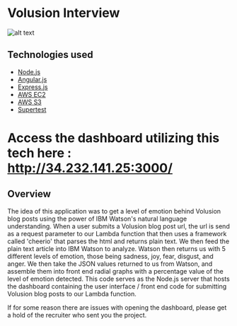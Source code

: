 # Volusion Interview

![alt text](https://assets.themuse.com/uploaded/companies/919/small_logo.png?v=169d34b9a5db6efad45665f325d849eba2950728cb7f925e90eeee8c067f0c7f)

## Technologies used

- [Node.js](https://aws.amazon.com/lambda/)
- [Angular.js](https://aws.amazon.com/api-gateway/)
- [Express.js](https://expressjs.com/)
- [AWS EC2](https://claudiajs.com/)
- [AWS S3](https://www.ibm.com/watson/)
- [Supertest](https://www.npmjs.com/package/supertest)

# Access the dashboard utilizing this tech here : http://34.232.141.25:3000/

## Overview

The idea of this application was to get a level of emotion behind Volusion blog posts using the power of IBM Watson's
natural language understanding. When a user submits a Volusion blog post url, the url is send as a request parameter to
our Lambda function that then uses a framework called 'cheerio' that parses the html and returns plain text. We then feed
the plain text article into IBM Watson to analyze. Watson then returns us with 5 different levels of emotion, those being sadness,
joy, fear, disgust, and anger. We then take the JSON values returned to us from Watson, and assemble them into front end radial graphs
with a percentage value of the level of emotion detected. This code serves as the Node.js server that hosts the dashboard containing the
user interface / front end code for submitting Volusion blog posts to our Lambda function.

If for some reason there are issues with opening the dashboard, please get a hold of the recruiter who sent you the project.

